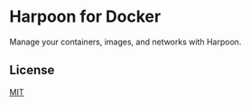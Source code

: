 # Harpoon for Docker

Manage your containers, images, and networks with Harpoon.

## License

[MIT](https://opensource.org/licenses/MIT)
